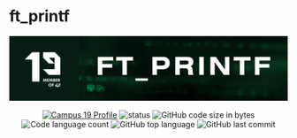 # ft_printf
![ft_printf header](https://github.com/P-Claus/ft_printf/blob/main/subject/ft_printf_banner.png)

<p align='center'>
	<a href='https://profile.intra.42.fr/users/pclaus' target="_blank"><img alt="Campus 19 Profile" src="https://img.shields.io/badge/Campus%2019%20Profile-071C13" ></a>
<img alt="status" src="https://img.shields.io/badge/status-not%20started-success?color=071C13&style=flat-square"/>
<img alt="GitHub code size in bytes" src="https://img.shields.io/github/languages/code-size/P-Claus/ft_printf?color=071C13" />
	<img alt="Code language count" src="https://img.shields.io/github/languages/count/P-Claus/ft_printf?color=071C13" />
	<img alt="GitHub top language" src="https://img.shields.io/github/languages/top/P-Claus/ft_printf?color=071C13" />
	<img alt="GitHub last commit" src="https://img.shields.io/github/last-commit/P-Claus/ft_printf?color=071C13" />

	
</p>
